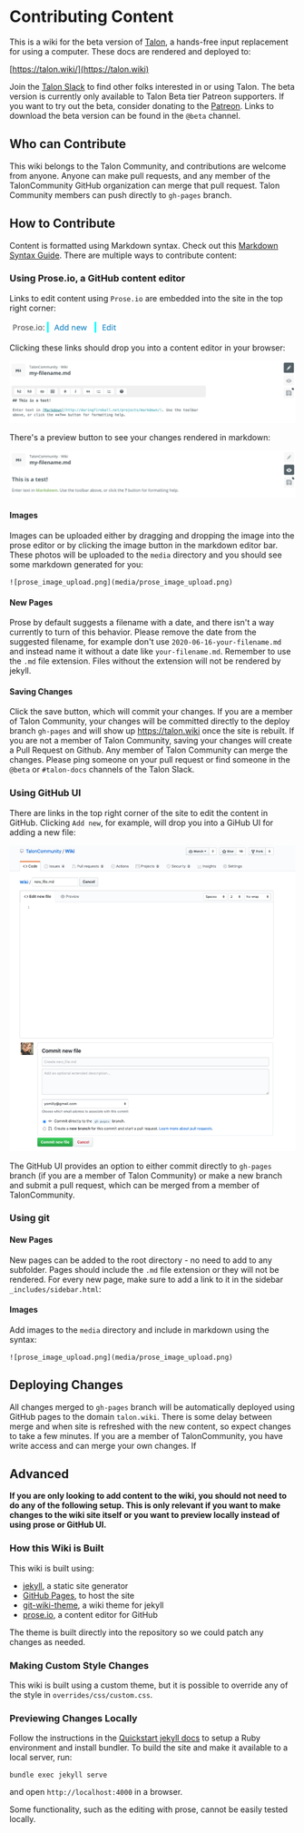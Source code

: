 # Contributing Content
This is a wiki for the beta version of [Talon](https://talonvoice.com/), a hands-free input replacement for using a computer. These docs are rendered and deployed to:

[https://talon.wiki/](https://talon.wiki)

Join the [Talon Slack](https://talonvoice.com/chat) to find other folks interested in or using Talon. The beta version is currently only available to Talon Beta tier Patreon supporters. If you want to try out the beta, consider donating to the [Patreon](https://www.patreon.com/lunixbochs). Links to download the beta version can be found in the `@beta` channel.

## Who can Contribute
This wiki belongs to the Talon Community, and contributions are welcome from anyone. Anyone can make pull requests, and any member of the TalonCommunity GitHub organization can merge that pull request. Talon Community members can push directly to `gh-pages` branch.

## How to Contribute
Content is formatted using Markdown syntax. Check out this [Markdown Syntax Guide](https://guides.github.com/pdfs/markdown-cheatsheet-online.pdf). There are multiple ways to contribute content:

### Using Prose.io, a GitHub content editor
Links to edit content using `Prose.io` are embedded into the site in the top right corner:

![screenshot of prose links](media/prose_links.png)

Clicking these links should drop you into a content editor in your browser:

![screenshot prose editor](media/prose_editor.png)

There's a preview button to see your changes rendered in markdown:

![screenshot prose preview](media/prose_preview.png)

#### Images
Images can be uploaded either by dragging and dropping the image into the prose editor or by clicking the image button in the markdown editor bar. These photos will be uploaded to the `media` directory and you should see some markdown generated for you:

```
![prose_image_upload.png](media/prose_image_upload.png)
```

#### New Pages
Prose by default suggests a filename with a date, and there isn't a way currently to turn of this behavior. Please remove the date from the suggested filename, for example don't use `2020-06-16-your-filename.md` and instead name it without a date like `your-filename.md`. Remember to use the `.md` file extension. Files without the extension will not be rendered by jekyll.

#### Saving Changes
Click the save button, which will commit your changes. If you are a member of Talon Community, your changes will be committed directly to the deploy branch `gh-pages` and will show up https://talon.wiki once the site is rebuilt. If you are not a member of Talon Community, saving your changes will create a Pull Request on Github. Any member of Talon Community can merge the changes. Please ping someone on your pull request or find someone in the `@beta` or `#talon-docs` channels of the Talon Slack.

### Using GitHub UI
There are links in the top right corner of the site to edit the content in GitHub. Clicking `Add new`, for example, will drop you into a GiHub UI for adding a new file:

![screenshot github editor](media/github_editor.png)


The GitHub UI provides an option to either commit directly to `gh-pages` branch (if you are a member of Talon Community) or make a new branch and submit a pull request, which can be merged from a member of TalonCommunity.

### Using git

#### New Pages
New pages can be added to the root directory - no need to add to any subfolder. Pages should include the `.md` file extension or they will not be rendered. For every new page, make sure to add a link to it in the sidebar `_includes/sidebar.html`:

#### Images
Add images to the `media` directory and include in markdown using the syntax:

```
![prose_image_upload.png](media/prose_image_upload.png)
```

## Deploying Changes
All changes merged to `gh-pages` branch will be automatically deployed using GitHub pages to the domain `talon.wiki`. There is some delay between merge and when site is refreshed with the new content, so expect changes to take a few minutes. If you are a member of TalonCommunity, you have write access and can merge your own changes. If

## Advanced
**If you are only looking to add content to the wiki, you should not need to do any of the following setup. This is only relevant if you want to make changes to the wiki site itself or you want to preview locally instead of using prose or GitHub UI.**

### How this Wiki is Built

This wiki is built using:
- [jekyll](https://jekyllrb.com/docs/), a static site generator
- [GitHub Pages](https://jekyllrb.com/docs/github-pages/), to host the site
- [git-wiki-theme](https://github.com/Drassil/git-wiki-theme), a wiki theme for jekyll
- [prose.io](https://github.com/prose/prose), a content editor for GitHub

The theme is built directly into the repository so we could patch any changes as needed.

### Making Custom Style Changes
This wiki is built using a custom theme, but it is possible to override any of the style in `overrides/css/custom.css`.

### Previewing Changes Locally
Follow the instructions in the [Quickstart jekyll docs](https://jekyllrb.com/docs/) to setup a Ruby environment and install bundler.  To build the site and make it available to a local server, run:

```
bundle exec jekyll serve
```

and open `http://localhost:4000` in a browser.

Some functionality, such as the editing with prose, cannot be easily tested locally.
